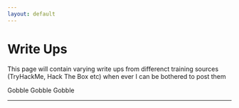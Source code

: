```yaml
---
layout: default
---
```


# Write Ups 

This page will contain varying write ups from differenct training sources (TryHackMe, Hack The Box etc) when ever I can be bothered to post them

Gobble Gobble Gobble

* * *
